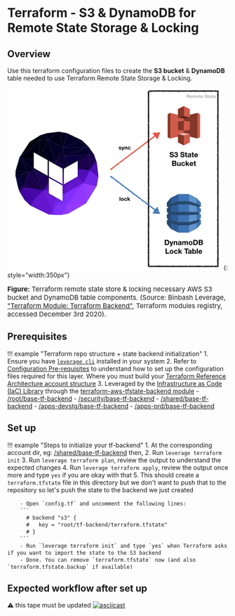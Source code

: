 # Terraform - S3 & DynamoDB for Remote State Storage & Locking

## Overview
Use this terraform configuration files to create the **S3 bucket** & **DynamoDB** table needed to use Terraform Remote
State Storage & Locking.

![leverage-ref-arch-tf](../../assets/images/diagrams/terraform-aws-s3-backend.png "Leverage"){: style="width:350px"}

<figcaption style="font-size:15px">
<b>Figure:</b> Terraform remote state store & locking necessary AWS S3 bucket and DynamoDB table components.
(Source: Binbash Leverage, 
<a href="https://registry.terraform.io/modules/binbashar/tfstate-backend/aws/latest">
"Terraform Module: Terraform Backend"</a>,
Terraform modules registry, accessed December 3rd 2020).
</figcaption>

## Prerequisites

!!! example "Terraform repo structure + state backend initialization"
    1. Ensure you have [`leverage cli`](../../how-it-works/leverage-cli/index.md) installed in your system
    2. Refer to [Configuration Pre-requisites](../base-configuration/repo-le-tf-infra-aws.md) to understand how to set up the
      configuration files required for this layer. Where you must build your
      [Terraform Reference Architecture account structure](../../how-it-works/organization/organization.md)
    3. Leveraged by the [Infrastructure as Code (IaC) Library](../../how-it-works/code-library/code-library.md) through the
     [terraform-aws-tfstate-backend module](https://registry.terraform.io/modules/binbashar/tfstate-backend/aws/latest)
        - [/root/base-tf-backend](https://github.com/binbashar/le-tf-infra-aws/tree/master/root/base-tf-backend)
        - [/security/base-tf-backend](https://github.com/binbashar/le-tf-infra-aws/tree/master/security/base-tf-backend)
        - [/shared/base-tf-backend](https://github.com/binbashar/le-tf-infra-aws/tree/master/shared/base-tf-backend)
        - [/apps-devstg/base-tf-backend](https://github.com/binbashar/le-tf-infra-aws/tree/master/apps-devstg/base-tf-backend)
        - [/apps-prd/base-tf-backend](https://github.com/binbashar/le-tf-infra-aws/tree/master/apps-prd/base-tf-backend)

## Set up

!!! example "Steps to initialize your tf-backend"
    1. At the corresponding account dir, 
      eg: [/shared/base-tf-backend](https://github.com/binbashar/le-tf-infra-aws/tree/master/shared/base-tf-backend) then,
    2. Run `leverage terraform init`
    3. Run `leverage terraform plan`, review the output to understand the expected changes
    4. Run `leverage terraform apply`, review the output once more and type `yes` if you are okay with that
    5. This should create a `terraform.tfstate` file in this directory but we don't want to push that to the repository so 
      let's push the state to the backend we just created
        
        - Open `config.tf` and uncomment the following lines:
        ```
          # backend "s3" {
          #   key = "root/tf-backend/terraform.tfstate"
          # }
        ```
        - Run `leverage terraform init` and type `yes` when Terraform asks if you want to import the state to the S3 backend
        - Done. You can remove `terraform.tfstate` now (and also `terraform.tfstate.backup` if available)

## Expected workflow after set up 
:warning: this tape must be updated
[![asciicast](https://asciinema.org/a/377220.svg)](https://asciinema.org/a/377220)